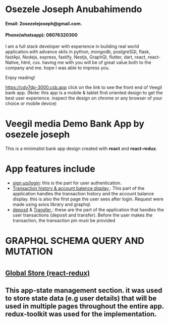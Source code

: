 <h1>
  Osezele Joseph Anubahimendo 
  
</h1>
<h4>Email: 2osezelejoseph@gmail.com.</h4>
<h4>Phone(whatsapp): 08076320300</h4>
<p>
I am a full stack developer with experience in building real world application.with advance skils in python, mongodb, postgreSQl, flask, fastApi, Nodejs, express, fastify, Nestjs, GraphQl, flutter, dart, react, react-Native, html, css.
having me with you will be of great value both to the company and me.
hope I was able to impress you.

</p>
<p>
  Enjoy reading!
</p>

 <p><a href="https://cdv7dp-3000.csb.app">https://cdv7dp-3000.csb.app</a> click on the link to see the front end of Veegil bank app. (Note: this app is a mobile & tablet first oriented design to get the best user experience. inspect the design on chrome or any browser of your choice or mobile device) </p>
 

<h1>Veegil media Demo Bank App by osezele joseph</h1>
This is a minimalist bank app design created with <b>react</b> and <b>react-redux</b>.

<h1>App features include</h1>

<ul>
  <li>
    <a href="./src/pages/login.js">sign up/login</a>: this is the part for user authentication.
  </li>
  <li>
  <a href="./src/pages/home.js">Transaction history & account balence display </a>: This part of the application handles the transaction history and the account balance display. this is also the first page the user sees after login. Request were made using axios library and graphql.
  </li>
  <li>
   <a href="./src/pages/deposite.js">deposit</a> & <a href="./src/pages/withdraw.js">Transfer </a>   : these are the part of the application that handles the user transactions (deposit and transfer). Before the user makes the transaction, the transaction pin must be provided
  </li>
</ul>

<h1>
  GRAPHQL SCHEMA QUERY AND MUTATION
<h1>
<h2>
<a href="./src/store/store.js">
  Global Store (react-redux)
</a>
<h2>
<p>This app-state management section. it was used to store state data (e.g user details) that will be used in multiple pages throughout the entire app. redux-toolkit was used  for the implementation.</p>
